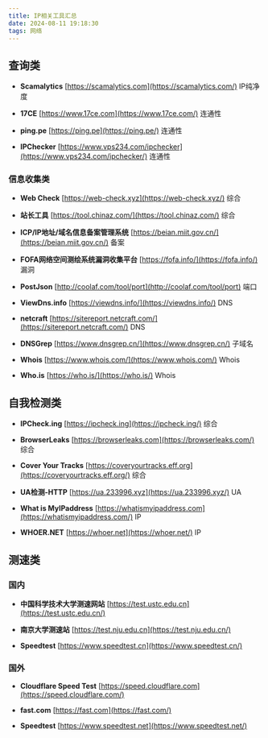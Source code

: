 ```yaml
---
title: IP相关工具汇总
date: 2024-08-11 19:18:30
tags: 网络
---
```


## 查询类

- **Scamalytics** [https://scamalytics.com](https://scamalytics.com/) IP纯净度

- **17CE** [https://www.17ce.com](https://www.17ce.com/) 连通性

- **ping.pe** [https://ping.pe](https://ping.pe/) 连通性

- **IPChecker** [https://www.vps234.com/ipchecker](https://www.vps234.com/ipchecker/) 连通性

### 信息收集类

- **Web Check** [https://web-check.xyz](https://web-check.xyz/) 综合

- **站长工具** [https://tool.chinaz.com/](https://tool.chinaz.com/) 综合

- **ICP/IP地址/域名信息备案管理系统** [https://beian.miit.gov.cn/](https://beian.miit.gov.cn/) 备案

- **FOFA网络空间测绘系统漏洞收集平台** [https://fofa.info/](https://fofa.info/) 漏洞

- **PostJson** [http://coolaf.com/tool/port](http://coolaf.com/tool/port) 端口

- **ViewDns.info** [https://viewdns.info/](https://viewdns.info/) DNS

- **netcraft** [https://sitereport.netcraft.com/](https://sitereport.netcraft.com/) DNS

- **DNSGrep** [https://www.dnsgrep.cn/](https://www.dnsgrep.cn/) 子域名

- **Whois** [https://www.whois.com/](https://www.whois.com/) Whois

- **Who.is** [https://who.is/](https://who.is/) Whois

## 自我检测类

- **IPCheck.ing** [https://ipcheck.ing](https://ipcheck.ing/) 综合

- **BrowserLeaks** [https://browserleaks.com](https://browserleaks.com/) 综合

- **Cover Your Tracks** [https://coveryourtracks.eff.org](https://coveryourtracks.eff.org/) 综合

- **UA检测-HTTP** [https://ua.233996.xyz](https://ua.233996.xyz/) UA

- **What is MyIPaddress** [https://whatismyipaddress.com](https://whatismyipaddress.com/) IP

- **WHOER.NET** [https://whoer.net](https://whoer.net/) IP

## 测速类

### 国内

- **中国科学技术大学测速网站** [https://test.ustc.edu.cn](https://test.ustc.edu.cn/)

- **南京大学测速站** [https://test.nju.edu.cn](https://test.nju.edu.cn/)

- **Speedtest** [https://www.speedtest.cn](https://www.speedtest.cn/)

### 国外

- **Cloudflare Speed Test** [https://speed.cloudflare.com](https://speed.cloudflare.com/)

- **fast.com** [https://fast.com](https://fast.com/)

- **Speedtest** [https://www.speedtest.net](https://www.speedtest.net/)
